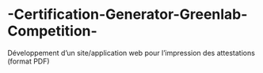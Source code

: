 # -Certification-Generator-Greenlab-Competition-
Développement d’un site/application web pour l’impression  des attestations (format PDF) 
